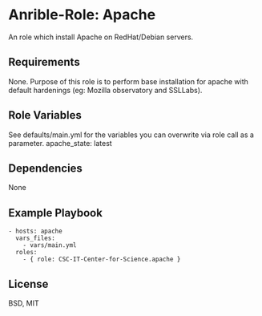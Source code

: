 Anrible-Role: Apache
=========

An role which install Apache on RedHat/Debian servers.

Requirements
------------

None. Purpose of this role is to perform base installation for apache with default hardenings (eg: Mozilla observatory and SSLLabs).

Role Variables
--------------

See defaults/main.yml for the variables you can overwrite via role call as a parameter.
apache_state: latest

Dependencies
------------

None

Example Playbook
----------------

    - hosts: apache
      vars_files:
        - vars/main.yml
      roles:
        - { role: CSC-IT-Center-for-Science.apache }

License
-------

BSD, MIT

